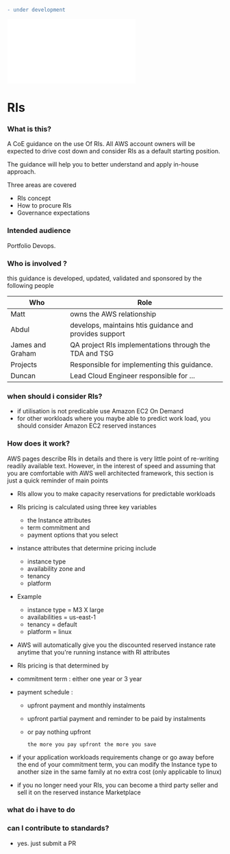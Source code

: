 
```diff
- under development
```

![go back to table of content](./README.md)

# RIs

### What is this?

A CoE guidance on the use Of RIs. All AWS account owners will be expected to drive cost down and consider RIs as a default starting position.

The guidance will help you to better understand and apply in-house approach.

Three areas are covered

- RIs concept
- How to procure RIs
- Governance expectations

### Intended audience

 Portfolio Devops.

### Who is involved ?

this guidance is developed, updated, validated and sponsored by the following people  

| Who | Role  |
| ------ | ------ |
| Matt | owns the AWS relationship  |
| Abdul | develops, maintains htis guidance and provides support |
| James and Graham| QA project RIs implementations through the TDA and TSG  |
| Projects | Responsible for implementing this guidance. |
| Duncan | Lead Cloud Engineer responsible for ... |



### when should i consider RIs?

- if utilisation is not predicable use Amazon EC2 On Demand   
- for other workloads where you maybe able to predict work load, you should consider  Amazon EC2 reserved instances



### How does it work?

AWS pages describe RIs in details and there is very little point of re-writing readily available text. However, in the interest of speed and assuming that you are comfortable with AWS well architected framework, this section is just a quick reminder of main points

- RIs allow you to make capacity reservations for predictable workloads

- RIs pricing is calculated using three key variables

    - the Instance attributes
    - term commitment and
    - payment options that you select


- instance attributes that determine pricing include

  - instance type
  - availability zone  and
  - tenancy
  - platform


- Example

   - instance type = M3 X large
   - availabilities = us-east-1
   - tenancy = default
   - platform  = linux


- AWS will automatically give you  the discounted reserved instance rate anytime that you're running instance with RI attributes

-  RIs pricing is  that determined by

  - commitment term : either one year or 3 year
  - payment schedule :

      - upfront payment and monthly instalments
      - upfront partial payment  and reminder to be paid by instalments
      - or pay nothing upfront  


            the more you pay upfront the more you save

- if your application workloads requirements change or go away before the end of your  commitment term, you can modify the Instance type to another size in the same family at no extra cost (only applicable to linux)

- if you no longer need your RIs,  you can become a third party seller and sell it on the reserved instance Marketplace


### what do i have to do


### can I contribute to standards?

- yes. just submit a PR
